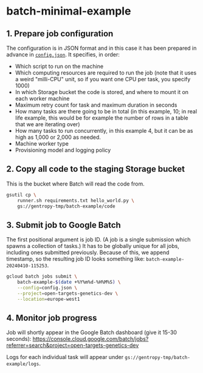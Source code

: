 # batch-minimal-example

## 1. Prepare job configuration
The configuration is in JSON format and in this case it has been prepared in advance in [`config.json`](./config.json). It specifies, in order:
* Which script to run on the machine
* Which computing resources are required to run the job (note that it uses a weird "milli-CPU" unit, so if you want one CPU per task, you specify 1000)
* In which Storage bucket the code is stored, and where to mount it on each worker machine
* Maximum retry count for task and maximum duration in seconds
* How many tasks are there going to be in total (in this example, 10; in real life example, this would be for example the number of rows in a table that we are iterating over)
* How many tasks to run concurrently, in this example 4, but it can be as high as 1,000 or 2,000 as needed.
* Machine worker type
* Provisioning model and logging policy

## 2. Copy all code to the staging Storage bucket
This is the bucket where Batch will read the code from.
```bash
gsutil cp \
    runner.sh requirements.txt hello_world.py \
    gs://gentropy-tmp/batch-example/code
```

## 3. Submit job to Google Batch
The first positional argument is job ID. (A job is a single submission which spawns a collection of tasks.) It has to be globally unique for all jobs, including ones submitted previously. Because of this, we append timestamp, so the resulting job ID looks something like: `batch-example-20240410-115253`.
```bash
gcloud batch jobs submit \
    batch-example-$(date +%Y%m%d-%H%M%S) \
    --config=config.json \
    --project=open-targets-genetics-dev \
    --location=europe-west1
```

## 4. Monitor job progress
Job will shortly appear in the Google Batch dashboard (give it 15-30 seconds): https://console.cloud.google.com/batch/jobs?referrer=search&project=open-targets-genetics-dev

Logs for each individual task will appear under `gs://gentropy-tmp/batch-example/logs`.
